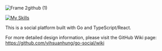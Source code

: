 ![Frame 2github (1)](https://github.com/yihsuanhung/go-social/assets/58166555/c57231db-ef0c-41cd-884a-aa697490d821)



[![My Skills](https://skillicons.dev/icons?i=go,ts,react,mysql)](https://skillicons.dev)

This is a social platform built with Go and TypeScript/React.

For more detailed design information, please visit the GitHub Wiki page: https://github.com/yihsuanhung/go-social/wiki
